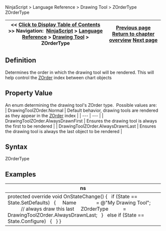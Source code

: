 ﻿
NinjaScript > Language Reference > Drawing Tool > ZOrderType
ZOrderType

| << [Click to Display Table of Contents](zordertype.md) >> **Navigation:**     [NinjaScript](ninjascript-1.md) > [Language Reference](language_reference_wip-1.md) > [Drawing Tool](drawing_tools-1.md) > ZOrderType | [Previous page](supportsalerts-1.md) [Return to chapter overview](drawing_tools-1.md) [Next page](import_type-1.md) |
| --- | --- |

## Definition
Determines the order in which the drawing tool will be rendered. This will help control the [ZOrder](chart_zorder-1.md) index between chart objects
## 
## Property Value
An enum determining the drawing tool's ZOrder type.  Possible values are:
 
| DrawingToolZOrder.Normal | Default behavior, drawing tools are rendered as they appear in the [ZOrder](chart_zorder-1.md) index |
| --- | --- |
| DrawingToolZOrder.AlwaysDrawnFirst | Ensures the drawing tool is always the first to be rendered |
| DrawingToolZOrder.AlwaysDrawnLast | Ensures the drawing tool is always the last object to be rendered |

## 
## 
## Syntax
ZOrderType

## Examples
| ns |
| --- |
| protected override void OnStateChange() {    if (State == State.SetDefaults)    {      Name               = @"My Drawing Tool";                 // always draw this last       ZOrderType           = DrawingToolZOrder.AlwaysDrawnLast;    }    else if (State == State.Configure)    {    } } |

